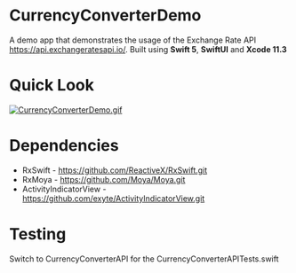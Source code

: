 # CurrencyConverterDemo
A demo app that demonstrates the usage of the Exchange Rate API https://api.exchangeratesapi.io/. Built using **Swift 5**, **SwiftUI** and **Xcode 11.3**

# Quick Look
[![CurrencyConverterDemo.gif](https://s6.gifyu.com/images/CurrencyConverterDemo.gif)](https://gifyu.com/image/BGHV)

# Dependencies
* RxSwift - https://github.com/ReactiveX/RxSwift.git
* RxMoya - https://github.com/Moya/Moya.git
* ActivityIndicatorView - https://github.com/exyte/ActivityIndicatorView.git

# Testing
Switch to CurrencyConverterAPI for the CurrencyConverterAPITests.swift

